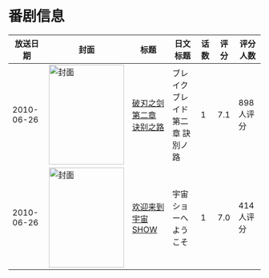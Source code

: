 # 番剧信息

|放送日期|封面|标题|日文标题|话数|评分|评分人数|
|---|---|---|---|---|---|---|
|2010-06-26|<img src="https://lain.bgm.tv/pic/cover/c/d1/49/5499_Ww78u.jpg" alt="封面" style="width:150px;height:200px;object-fit:cover;">|[破刃之剑 第二章 诀别之路](https://bangumi.tv/subject/5499)|ブレイク ブレイド 第二章 訣別ノ路|1|7.1|898人评分|
|2010-06-26|<img src="https://lain.bgm.tv/pic/cover/c/c3/33/12071_pGWGY.jpg" alt="封面" style="width:150px;height:200px;object-fit:cover;">|[欢迎来到宇宙SHOW](https://bangumi.tv/subject/12071)|宇宙ショーへようこそ|1|7.0|414人评分|
